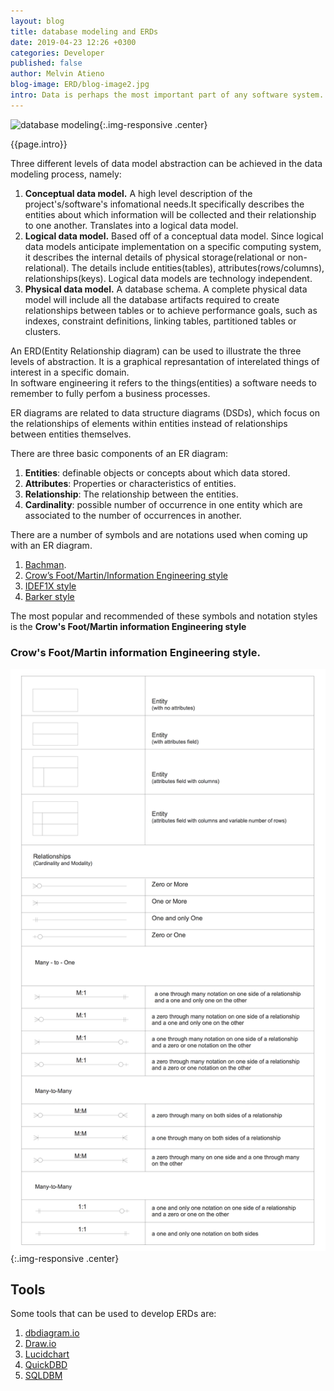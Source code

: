 ```yaml
---
layout: blog
title: database modeling and ERDs
date: 2019-04-23 12:26 +0300
categories: Developer
published: false
author: Melvin Atieno
blog-image: ERD/blog-image2.jpg
intro: Data is perhaps the most important part of any software system. It is therefore necessary to include it's defininition  and analysis process early in the software development cycle. This process of defining and analysing a system's data requirements, determining what is needed and how it will be organized, is referred to as database modeling. The process includes coming up with a visual representation for the data using either an ERD(Entity Relationship Diagram) or a UML(Unified Modeling Language).
---
```


![database modeling](/assets/images/blog/{{page.blog-image}}){:.img-responsive .center}

{{page.intro}}


Three different levels of data model abstraction can be achieved in the data modeling process, namely: 

1. **Conceptual data model.** A high level description of the project's/software's infomational needs.It specifically describes the entities about which information will be collected and their relationship to one another. Translates into a logical data model.  
2. **Logical data model.** Based off of a conceptual data model. Since logical data models anticipate implementation on a specific computing system, it describes the internal details of physical storage(relational or non-relational). The details include entities(tables), attributes(rows/columns), relationships(keys). Logical data models are technology independent.  
3. **Physical data model.** A database schema. A complete physical data model will include all the database artifacts required to create relationships between tables or to achieve performance goals, such as indexes, constraint definitions, linking tables, partitioned tables or clusters.

An ERD(Entity Relationship diagram) can be used to illustrate the three levels of abstraction. It is a graphical represantation of interelated things of interest in a specific domain.  
In software engineering it refers to the things(entities) a software needs to remember to fully perfom a business processes.  

ER diagrams are related to data structure diagrams (DSDs), which focus on the relationships of elements within entities instead of relationships between entities themselves.

There are three basic components of an ER diagram:

1. **Entities**: definable objects  or concepts about which data stored.
2. **Attributes**: Properties or characteristics of entities.
3. **Relationship**: The relationship between the entities.
4. **Cardinality**: possible number of occurrence in one entity which are associated to the number of occurrences in another.


There are a number of symbols and are notations used when coming up with an ER diagram.
1. [Bachman](https://en.wikipedia.org/wiki/Data_structure_diagram#Bachman_diagram).
2. [Crow’s Foot/Martin/Information Engineering style](https://en.wikipedia.org/wiki/Entity%E2%80%93relationship_model#Crow's_foot_notation)
3. [IDEF1X style](https://en.wikipedia.org/wiki/IDEF1X)
4. [Barker style](https://en.wikipedia.org/wiki/Barker%27s_notation)

The most popular and recommended of these symbols and notation styles is the **Crow's Foot/Martin information Engineering style**

### Crow's Foot/Martin information Engineering style.

![crow's Foot notation](/assets/images/blog/ERD/Crows-Foot-notation-symbols.png){:.img-responsive .center}

## Tools

Some tools that can be used to develop ERDs are:

1. [dbdiagram.io](https://dbdiagram.io/home)
2. [Draw.io](https://www.draw.io/)
3. [Lucidchart](https://www.lucidchart.com)
4. [QuickDBD](https://www.quickdatabasediagrams.com/)
5. [SQLDBM](https://sqldbm.com/Home/)